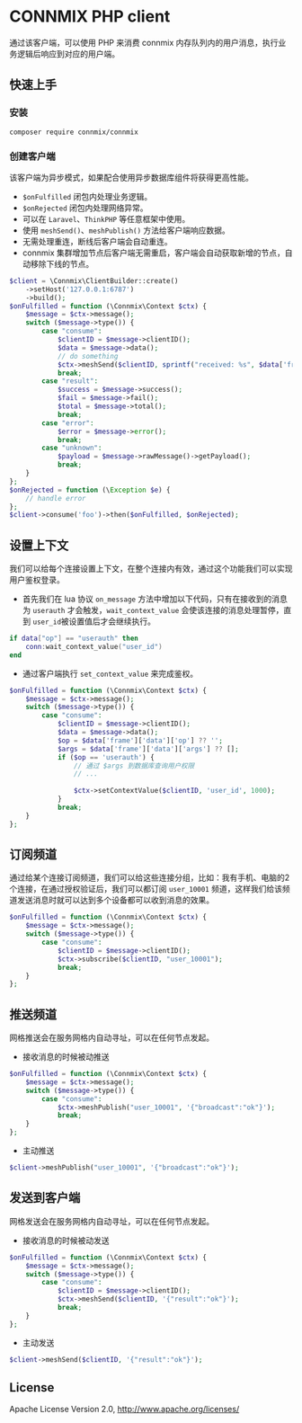 # CONNMIX PHP client

通过该客户端，可以使用 PHP 来消费 connmix 内存队列内的用户消息，执行业务逻辑后响应到对应的用户端。

## 快速上手

### 安装

```
composer require connmix/connmix
```

### 创建客户端

该客户端为异步模式，如果配合使用异步数据库组件将获得更高性能。

- `$onFulfilled` 闭包内处理业务逻辑。
- `$onRejected` 闭包内处理网络异常。
- 可以在 `Laravel`、`ThinkPHP` 等任意框架中使用。
- 使用 `meshSend()`、`meshPublish()` 方法给客户端响应数据。
- 无需处理重连，断线后客户端会自动重连。
- connmix 集群增加节点后客户端无需重启，客户端会自动获取新增的节点，自动移除下线的节点。

```php
$client = \Connmix\ClientBuilder::create()
    ->setHost('127.0.0.1:6787')
    ->build();
$onFulfilled = function (\Connmix\Context $ctx) {
    $message = $ctx->message();
    switch ($message->type()) {
        case "consume":
            $clientID = $message->clientID();
            $data = $message->data();
            // do something
            $ctx->meshSend($clientID, sprintf("received: %s", $data['frame']['data'] ?? ''));
            break;
        case "result":
            $success = $message->success();
            $fail = $message->fail();
            $total = $message->total();
            break;
        case "error":
            $error = $message->error();
            break;
        case "unknown":
            $payload = $message->rawMessage()->getPayload();
            break;
    }
};
$onRejected = function (\Exception $e) {
    // handle error
};
$client->consume('foo')->then($onFulfilled, $onRejected);
```

## 设置上下文

我们可以给每个连接设置上下文，在整个连接内有效，通过这个功能我们可以实现用户鉴权登录。

- 首先我们在 lua 协议 `on_message` 方法中增加以下代码，只有在接收到的消息为 `userauth` 才会触发，`wait_context_value` 会使该连接的消息处理暂停，直到 `user_id`被设置值后才会继续执行。

```lua
if data["op"] == "userauth" then
    conn:wait_context_value("user_id")
end
```

- 通过客户端执行 `set_context_value` 来完成鉴权。

```php
$onFulfilled = function (\Connmix\Context $ctx) {
    $message = $ctx->message();
    switch ($message->type()) {
        case "consume":
            $clientID = $message->clientID();
            $data = $message->data();
            $op = $data['frame']['data']['op'] ?? '';
            $args = $data['frame']['data']['args'] ?? [];
            if ($op == 'userauth') {
                // 通过 $args 到数据库查询用户权限
                // ...
                
                $ctx->setContextValue($clientID, 'user_id', 1000);
            }
            break;
    }
};
```

## 订阅频道

通过给某个连接订阅频道，我们可以给这些连接分组，比如：我有手机、电脑的2个连接，在通过授权验证后，我们可以都订阅 `user_10001` 频道，这样我们给该频道发送消息时就可以达到多个设备都可以收到消息的效果。

```php
$onFulfilled = function (\Connmix\Context $ctx) {
    $message = $ctx->message();
    switch ($message->type()) {
        case "consume":
            $clientID = $message->clientID();
            $ctx->subscribe($clientID, "user_10001");
            break;
    }
};
```

## 推送频道

网格推送会在服务网格内自动寻址，可以在任何节点发起。

- 接收消息的时候被动推送

```php
$onFulfilled = function (\Connmix\Context $ctx) {
    $message = $ctx->message();
    switch ($message->type()) {
        case "consume":
            $ctx->meshPublish("user_10001", '{"broadcast":"ok"}');
            break;
    }
};
```

- 主动推送

```php
$client->meshPublish("user_10001", '{"broadcast":"ok"}');
```

## 发送到客户端

网格发送会在服务网格内自动寻址，可以在任何节点发起。

- 接收消息的时候被动发送

```php
$onFulfilled = function (\Connmix\Context $ctx) {
    $message = $ctx->message();
    switch ($message->type()) {
        case "consume":
            $clientID = $message->clientID();
            $ctx->meshSend($clientID, '{"result":"ok"}');
            break;
    }
};
```

- 主动发送

```php
$client->meshSend($clientID, '{"result":"ok"}');
```

## License

Apache License Version 2.0, http://www.apache.org/licenses/
